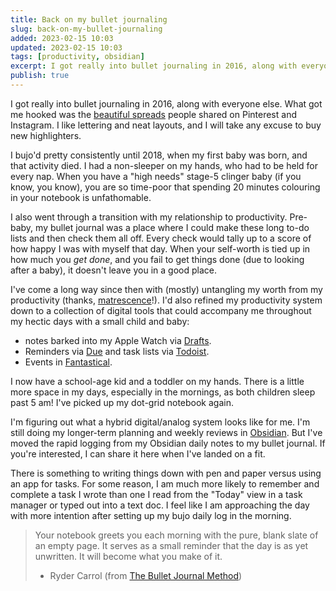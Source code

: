 ```yaml
---
title: Back on my bullet journaling
slug: back-on-my-bullet-journaling
added: 2023-02-15 10:03
updated: 2023-02-15 10:03
tags: [productivity, obsidian]
excerpt: I got really into bullet journaling in 2016, along with everyone else. What got me hooked was the beautiful spreads people shared on Pinterest and Instagram.
publish: true
---
```


I got really into bullet journaling in 2016, along with everyone else. What got me hooked was the [beautiful spreads](https://www.pinterest.com.au/emmastudiess/bullet-journal-spreads/) people shared on Pinterest and Instagram. I like lettering and neat layouts, and I will take any excuse to buy new highlighters. 

I bujo'd pretty consistently until 2018, when my first baby was born, and that activity died. I had a non-sleeper on my hands, who had to be held for every nap. When you have a "high needs" stage-5 clinger baby (if you know, you know), you are so time-poor that spending 20 minutes colouring in your notebook is unfathomable. 

I also went through a transition with my relationship to productivity. Pre-baby, my bullet journal was a place where I could make these long to-do lists and then check them all off. Every check would tally up to a score of how happy I was with myself that day. When your self-worth is tied up in how much you *get done*, and you fail to get things done (due to looking after a baby), it doesn't leave you in a good place.

I've come a long way since then with (mostly) untangling my worth from my productivity (thanks, [matrescence](https://www.nytimes.com/2017/05/08/well/family/the-birth-of-a-mother.html)!). I'd also refined my productivity system down to a collection of digital tools that could accompany me throughout my hectic days with a small child and baby:
- notes barked into my Apple Watch via [Drafts](https://getdrafts.com/). 
- Reminders via [Due](https://www.dueapp.com/) and task lists via [Todoist](https://todoist.com). 
- Events in [Fantastical](https://flexibits.com/fantastical).

I now have a school-age kid and a toddler on my hands. There is a little more space in my days, especially in the mornings, as both children sleep past 5 am! I've picked up my dot-grid notebook again.

I'm figuring out what a hybrid digital/analog system looks like for me. I'm still doing my longer-term planning and weekly reviews in [Obsidian](https://obsidian.md/). But I've moved the rapid logging from my Obsidian daily notes to my bullet journal. If you're interested, I can share it here when I've landed on a fit.

There is something to writing things down with pen and paper versus using an app for tasks. For some reason, I am much more likely to remember and complete a task I wrote than one I read from the "Today" view in a task manager or typed out into a text doc. I feel like I am approaching the day with more intention after setting up my bujo daily log in the morning.

> Your notebook greets you each morning with the pure, blank slate of an empty page. It serves as a small reminder that the day is as yet unwritten. It will become what you make of it.
> - Ryder Carrol (from [The Bullet Journal Method](https://bulletjournal.com/pages/book))
